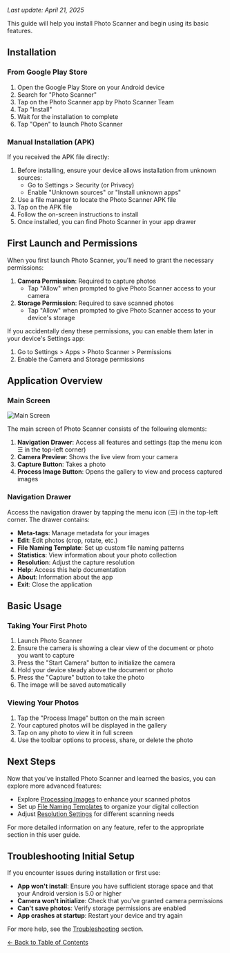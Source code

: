 
*Last update: April 21, 2025*


This guide will help you install Photo Scanner and begin using its basic features.

## Installation

### From Google Play Store

1. Open the Google Play Store on your Android device
2. Search for "Photo Scanner"
3. Tap on the Photo Scanner app by Photo Scanner Team
4. Tap "Install"
5. Wait for the installation to complete
6. Tap "Open" to launch Photo Scanner

### Manual Installation (APK)

If you received the APK file directly:

1. Before installing, ensure your device allows installation from unknown sources:
   - Go to Settings > Security (or Privacy)
   - Enable "Unknown sources" or "Install unknown apps"
2. Use a file manager to locate the Photo Scanner APK file
3. Tap on the APK file
4. Follow the on-screen instructions to install
5. Once installed, you can find Photo Scanner in your app drawer

## First Launch and Permissions

When you first launch Photo Scanner, you'll need to grant the necessary permissions:

1. **Camera Permission**: Required to capture photos
   - Tap "Allow" when prompted to give Photo Scanner access to your camera
2. **Storage Permission**: Required to save scanned photos
   - Tap "Allow" when prompted to give Photo Scanner access to your device's storage

If you accidentally deny these permissions, you can enable them later in your device's Settings app:
1. Go to Settings > Apps > Photo Scanner > Permissions
2. Enable the Camera and Storage permissions

## Application Overview

### Main Screen

![Main Screen](../images/main-screen.png)

The main screen of Photo Scanner consists of the following elements:

1. **Navigation Drawer**: Access all features and settings (tap the menu icon ☰ in the top-left corner)
2. **Camera Preview**: Shows the live view from your camera
3. **Capture Button**: Takes a photo
4. **Process Image Button**: Opens the gallery to view and process captured images

### Navigation Drawer

Access the navigation drawer by tapping the menu icon (☰) in the top-left corner. The drawer contains:

- **Meta-tags**: Manage metadata for your images
- **Edit**: Edit photos (crop, rotate, etc.)
- **File Naming Template**: Set up custom file naming patterns
- **Statistics**: View information about your photo collection
- **Resolution**: Adjust the capture resolution
- **Help**: Access this help documentation
- **About**: Information about the app
- **Exit**: Close the application

## Basic Usage

### Taking Your First Photo

1. Launch Photo Scanner
2. Ensure the camera is showing a clear view of the document or photo you want to capture
3. Press the "Start Camera" button to initialize the camera
4. Hold your device steady above the document or photo
5. Press the "Capture" button to take the photo
6. The image will be saved automatically

### Viewing Your Photos

1. Tap the "Process Image" button on the main screen
2. Your captured photos will be displayed in the gallery
3. Tap on any photo to view it in full screen
4. Use the toolbar options to process, share, or delete the photo

## Next Steps

Now that you've installed Photo Scanner and learned the basics, you can explore more advanced features:

- Explore [Processing Images](processing-images.md) to enhance your scanned photos
- Set up [File Naming Templates](file-naming.md) to organize your digital collection
- Adjust [Resolution Settings](resolution.md) for different scanning needs

For more detailed information on any feature, refer to the appropriate section in this user guide.

## Troubleshooting Initial Setup

If you encounter issues during installation or first use:

- **App won't install**: Ensure you have sufficient storage space and that your Android version is 5.0 or higher
- **Camera won't initialize**: Check that you've granted camera permissions
- **Can't save photos**: Verify storage permissions are enabled
- **App crashes at startup**: Restart your device and try again

For more help, see the [Troubleshooting](troubleshooting.md) section.


[← Back to Table of Contents](../SUMMARY.md)
